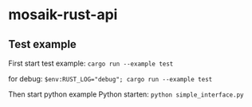 # mosaik-rust-api


## Test example

First start test example:
`cargo run --example test`

for debug: `$env:RUST_LOG="debug"; cargo run --example test`

Then start python example
Python starten:
`python simple_interface.py`

